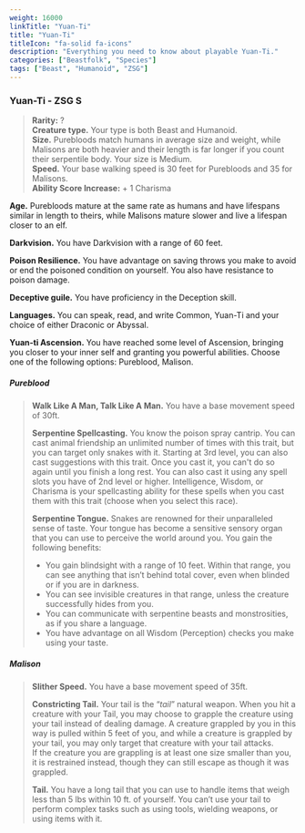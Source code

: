 ```yaml
---
weight: 16000
linkTitle: "Yuan-Ti"
title: "Yuan-Ti"
titleIcon: "fa-solid fa-icons"
description: "Everything you need to know about playable Yuan-Ti."
categories: ["Beastfolk", "Species"]
tags: ["Beast", "Humanoid", "ZSG"]
---
```


### Yuan-Ti - ZSG S

> **Rarity:** ?  
> **Creature type.** Your type is both Beast and Humanoid.  
> **Size.** Purebloods match humans in average size and weight, while Malisons are both heavier and their length is far longer if you count their serpentile body. Your size is Medium.  
> **Speed.** Your base walking speed is 30 feet for Purebloods and 35 for Malisons.  
> **Ability Score Increase:** \+ 1 Charisma

**Age.** Purebloods mature at the same rate as humans and have lifespans similar in length to theirs, while Malisons mature slower and live a lifespan closer to an elf.

**Darkvision.** You have Darkvision with a range of 60 feet.

**Poison Resilience.** You have advantage on saving throws you make to avoid or end the poisoned condition on yourself. You also have resistance to poison damage.

**Deceptive guile.** You have proficiency in the Deception skill.

**Languages.** You can speak, read, and write Common, Yuan-Ti and your choice of either Draconic or Abyssal.

**Yuan-ti Ascension.** You have reached some level of Ascension, bringing you closer to your inner self and granting you powerful abilities. Choose one of the following options: Pureblood, Malison.

##### Pureblood

> **Walk Like A Man, Talk Like A Man.** You have a base movement speed of 30ft.
>
> **Serpentine Spellcasting.** You know the poison spray cantrip. You can cast animal friendship an unlimited number of times with this trait, but you can target only snakes with it. Starting at 3rd level, you can also cast suggestions with this trait. Once you cast it, you can't do so again until you finish a long rest. You can also cast it using any spell slots you have of 2nd level or higher. Intelligence, Wisdom, or Charisma is your spellcasting ability for these spells when you cast them with this trait (choose when you select this race).
>
> **Serpentine Tongue.** Snakes are renowned for their unparalleled sense of taste. Your tongue has become a sensitive sensory organ that you can use to perceive the world around you.
> You gain the following benefits:
>
> - You gain blindsight with a range of 10 feet. Within that range, you can see anything that isn’t behind total cover, even when blinded or if you are in darkness.
> - You can see invisible creatures in that range, unless the creature successfully hides from you.
> - You can communicate with serpentine beasts and monstrosities, as if you share a language.
> - You have advantage on all Wisdom (Perception) checks you make using your taste.

##### Malison

> **Slither Speed.** You have a base movement speed of 35ft.
>
> **Constricting Tail.** Your tail is the “_tail_” natural weapon. When you hit a creature with your Tail, you may choose to grapple the creature using your tail instead of dealing damage. A creature grappled by you in this way is pulled within 5 feet of you, and while a creature is grappled by your tail, you may only target that creature with your tail attacks.  
> If the creature you are grappling is at least one size smaller than you, it is restrained instead, though they can still escape as though it was grappled.
>
> **Tail.** You have a long tail that you can use to handle items that weigh less than 5 lbs within 10 ft. of yourself. You can’t use your tail to perform complex tasks such as using tools, wielding weapons, or using items with it.
